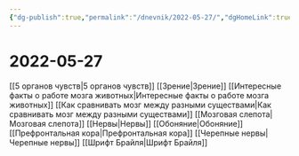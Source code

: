 ```yaml
---
{"dg-publish":true,"permalink":"/dnevnik/2022-05-27/","dgHomeLink":true,"dgPassFrontmatter":false}
---
```



# 2022-05-27
[[5 органов чувств|5 органов чувств]]
[[Зрение|Зрение]]
[[Интересные факты о работе мозга животных|Интересные факты о работе мозга животных]]
[[Как сравнивать мозг между разными существами|Как сравнивать мозг между разными существами]]
[[Мозговая слепота|Мозговая слепота]]
[[Нервы|Нервы]]
[[Обоняние|Обоняние]]
[[Префронтальная кора|Префронтальная кора]]
[[Черепные нервы|Черепные нервы]]
[[Шрифт Брайля|Шрифт Брайля]]

